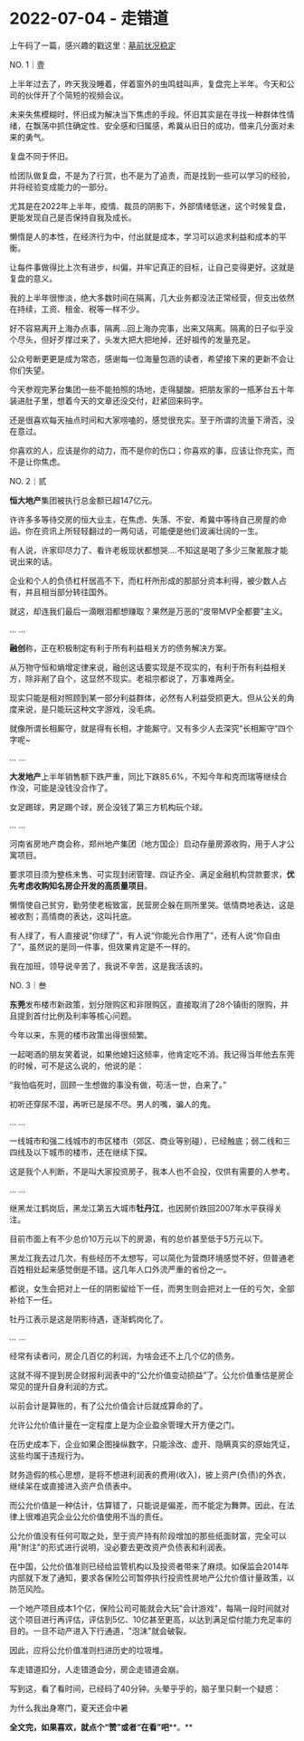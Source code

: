 # 2022-07-04 - 走错道

上午码了一篇，感兴趣的戳这里：[墓前状况稳定](http://mp.weixin.qq.com/s?__biz=MzI5NTEwMjI5Nw==&mid=2247484191&idx=1&sn=c50e08a19f0d24c079b4f00b3b83a598&chksm=ec59f129db2e783fd7a3df27e9510620bdf274a19a518b558b82595503b4e4924b7cf46d6d12&scene=21#wechat_redirect)

NO. 1｜壹

上半年过去了，昨天我没睡着，伴着窗外的虫鸣蛙叫声，复盘完上半年。今天和公司的伙伴开了个简短的视频会议。

未来失焦模糊时，怀旧成为解决当下焦虑的手段。怀旧其实是在寻找一种群体性情绪，在飘荡中抓住确定性、安全感和归属感，希冀从旧日的成功，借来几分面对未来的勇气。

复盘不同于怀旧。

给团队做复盘，不是为了行赏，也不是为了追责，而是找到一些可以学习的经验，并将经验变成能力的一部分。

尤其是在2022年上半年，疫情、裁员的阴影下，外部情绪低迷，这个时候复盘，更能发现自己是否保持自我及成长。

懒惰是人的本性，在经济行为中，付出就是成本，学习可以追求利益和成本的平衡。

让每件事做得比上次有进步，纠偏，并牢记真正的目标，让自己变得更好。这就是复盘的意义。

我的上半年很惨淡，绝大多数时间在隔离，几大业务都没法正常经营，但支出依然在持续，工资、租金、税等一样不少。

好不容易离开上海办点事，隔离...回上海办完事，出来又隔离。隔离的日子似乎没个尽头，但好歹撑过来了，头发大把大把地掉，还好祖传的发量充足。

公众号断更更是成为常态，感谢每一位海量包涵的读者，希望接下来的更新不会让你们失望。

今天参观完茅台集团一些不能拍照的场地，走得腿酸。把朋友家的一瓶茅台五十年装进肚子里，想着今天的文章还没交付，赶紧回来码字。

还是很喜欢每天抽点时间和大家唠嗑的，感觉很充实。至于所谓的流量下滑否，没在意过。

你喜欢的人，应该是你的动力，而不是你的伤口；你喜欢的事，应该让你充实，而不是让你焦虑。

NO. 2｜贰

**恒大地产**集团被执行总金额已超147亿元。

许许多多等待交房的恒大业主，在焦虑、失落、不安、希冀中等待自己房屋的命运。你在资讯上所轻轻翻过的一两句话，可能便是他们波澜壮阔的一生。

有人说，许家印尽力了、看许老板现状都想哭....不知这是喝了多少三聚氰胺才能说出来的话。

企业和个人的负债杠杆居高不下，而杠杆所形成的那部分资本利得，被少数人占有，并且相当部分转往国外。

就这，却连我们最后一滴眼泪都想赚取？果然是万恶的“皮带MVP全都要”主义。

... ...

**融创**称，正在积极制定有利于所有利益相关方的债务解决方案。

从万物守恒和熵增定律来说，融创这话要实现是不现实的，有利于所有利益相关方，除非剐了自个，这显然不现实。老祖宗都说了，万事难两全。

现实只能是相对照顾到某一部分利益群体，必然有人利益受损更大。但从公关的角度来说，是只能玩这种文字游戏，没毛病。

就像所谓长相厮守，就是得有长相，才能厮守。又有多少人去深究“长相厮守”四个字呢~

... ...

**大发地产**上半年销售额下跌严重，同比下跌85.6%，不知今年和克而瑞等继续合作没，可能是没钱没合作了。

女足踢球，男足踢个球，房企没钱了第三方机构玩个球。

... ...

河南省房地产商会称，郑州地产集团（地方国企）启动存量房源收购，用于人才公寓项目。

要求项目须为整栋未售、可实现封闭管理、四证齐全、满足金融机构贷款要求，**优先考虑收购知名房企开发的高质量项目**。

懒惰使自己贫穷，勤劳使老板致富，民营房企躲在厕所里哭。低情商地表达，这是被收割；高情商的表达，这叫托底。

有人绿了，有人直接说“你绿了”，有人说“你能光合作用了”，还有人说“你自由了”，虽然说的是同一件事，但效果肯定是不一样的。

我在加班，领导说辛苦了，我说不辛苦，这是我活该的。

NO. 3｜叁

**东莞**发布楼市新政策，划分限购区和非限购区，直接取消了28个镇街的限购，并且提到首付比例及利率等核心问题。

今年以来，东莞的楼市政策出得很频繁。

一起喝酒的朋友笑着说，如果他媳妇这频率，他肯定吃不消。我记得当年他去东莞的时候，可不是这么说的，他说的是：

“我怕临死时，回顾一生想做的事没有做，苟活一世，白来了。”

初听还穿尿不湿，再听已是尿不尽。男人的嘴，骗人的鬼。

... ...

一线城市和强二线城市的市区楼市（郊区、商业等别碰），已经触底；弱二线和三四线及以下城市的楼市，还在继续下探。

这是我个人判断，不是叫大家投资房子，我本人也不会投，仅供有需要的人参考。

... ...

继黑龙江鹤岗后，黑龙江第五大城市**牡丹江**，也因房价跌回2007年水平获得关注。

目前市面上有不少总价10万元以下的房源，有的总价甚至低于5万元以下。

黑龙江我去过几次，有些经历不太想写，可以简化为营商环境感觉不好，但普通老百姓相处起来感觉倒是不错。这几年人口外流严重的省份之一。

都说，女生会把对上一任的阴影留给下一任，而男生则会把对上一任的亏欠，全部补给下一任。

牡丹江表示是这是阴影待遇，逐渐鹤岗化了。

... ...

经常有读者问，房企几百亿的利润，为啥会还不上几个亿的债务。

这就不得不提到房企财报利润表中的“公允价值变动损益”了。公允价值重估是房企常见的提升自身利润的方式。

以前会计是算账的，有了公允价值会计后就成算命的了。

允许公允价值计量在一定程度上是为企业盈余管理大开方便之门。

在历史成本下，企业如果企图操纵数字，只能涂改、虚开、隐瞒真实的原始凭证，这些均属于违规行为。

财务造假的核心思想，是将不想进利润表的费用(收入)，披上资产(负债)的外衣，继续呆在或直接进入资产负债表中。

而公允价值是一种估计，估算错了，只能说是偏差，而不能定为舞弊。因此，在法律上很难追究企业公允价值使用不当的责任。

公允价值没有任何可取之处，至于资产持有阶段增加的那些纸面财富，完全可以用"附注"的形式进行说明，没必要去更改资产负债表和利润表。

在中国，公允价值准则已经给监管机构以及投资者带来了麻烦。如保监会2014年内部就下发了通知，要求各保险公司暂停执行投资性房地产公允价值计量政策，以防范风险。

一个地产项目成本1个亿，保险公司可能就会大玩"会计游戏"，每隔一段时间就对这个项目进行再评估，评估到5亿、10亿甚至更高，以达到满足偿付能力充足率的目的。一旦不动产进入下行通道，"泡沫"就会破裂。

因此，应将公允价值准则扫进历史的垃圾堆。

车走错道扣分，人走错道会分，房企走错道会崩。

写到这，看了看时间，已经码了40分钟。头晕乎乎的，脑子里只剩一个疑惑：

为什么我出身寒门，夏天还会中暑

**全文完，如果喜欢，就点个“赞”或者“在看”吧****。**